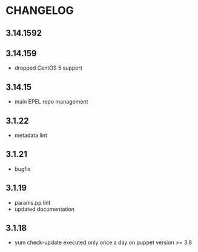 # CHANGELOG

## 3.14.1592

## 3.14.159

* dropped CentOS 5 support

## 3.14.15

* main EPEL repo management

## 3.1.22

* metadata lint

## 3.1.21

* bugfix

## 3.1.19

* params.pp lint
* updated documentation

## 3.1.18

* yum check-update executed only once a day on puppet version >= 3.8
